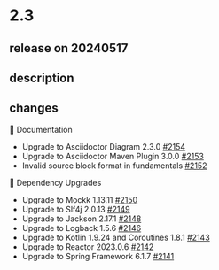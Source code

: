 # 2.3

## release on 20240517

## description

## changes

📔 Documentation

* Upgrade to Asciidoctor Diagram 2.3.0 <a href="https://github.com/spring-projects/spring-hateoas/issues/2154" data-hovercard-type="issue" data-hovercard-url="/spring-projects/spring-hateoas/issues/2154/hovercard">#2154</a>
* Upgrade to Asciidoctor Maven Plugin 3.0.0 <a href="https://github.com/spring-projects/spring-hateoas/issues/2153" data-hovercard-type="issue" data-hovercard-url="/spring-projects/spring-hateoas/issues/2153/hovercard">#2153</a>
* Invalid source block format in fundamentals <a href="https://github.com/spring-projects/spring-hateoas/issues/2152" data-hovercard-type="issue" data-hovercard-url="/spring-projects/spring-hateoas/issues/2152/hovercard">#2152</a>

🔨 Dependency Upgrades

* Upgrade to Mockk 1.13.11 <a href="https://github.com/spring-projects/spring-hateoas/issues/2150" data-hovercard-type="issue" data-hovercard-url="/spring-projects/spring-hateoas/issues/2150/hovercard">#2150</a>
* Upgrade to Slf4j 2.0.13 <a href="https://github.com/spring-projects/spring-hateoas/issues/2149" data-hovercard-type="issue" data-hovercard-url="/spring-projects/spring-hateoas/issues/2149/hovercard">#2149</a>
* Upgrade to Jackson 2.17.1 <a href="https://github.com/spring-projects/spring-hateoas/issues/2148" data-hovercard-type="issue" data-hovercard-url="/spring-projects/spring-hateoas/issues/2148/hovercard">#2148</a>
* Upgrade to Logback 1.5.6 <a href="https://github.com/spring-projects/spring-hateoas/issues/2146" data-hovercard-type="issue" data-hovercard-url="/spring-projects/spring-hateoas/issues/2146/hovercard">#2146</a>
* Upgrade to Kotlin 1.9.24 and Coroutines 1.8.1 <a href="https://github.com/spring-projects/spring-hateoas/issues/2143" data-hovercard-type="issue" data-hovercard-url="/spring-projects/spring-hateoas/issues/2143/hovercard">#2143</a>
* Upgrade to Reactor 2023.0.6 <a href="https://github.com/spring-projects/spring-hateoas/issues/2142" data-hovercard-type="issue" data-hovercard-url="/spring-projects/spring-hateoas/issues/2142/hovercard">#2142</a>
* Upgrade to Spring Framework 6.1.7 <a href="https://github.com/spring-projects/spring-hateoas/issues/2141" data-hovercard-type="issue" data-hovercard-url="/spring-projects/spring-hateoas/issues/2141/hovercard">#2141</a>

